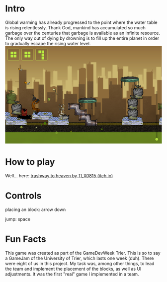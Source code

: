 # Intro
Global warming has already progressed to the point where the water table is rising relentlessly. Thank God, mankind has accumulated so much garbage over the centuries that garbage is available as an infinite resource. The only way out of dying by drowning is to fill up the entire planet in order to gradually escape the rising water level.
![My animated logo](Assets/Ingame1.png)



# How to play
Well... here: [trashway to heaven by TLX0815 (itch.io)](https://tlx0815.itch.io/trashway-to-heaven)
# Controls
placing an block: arrow down

jump: space

# Fun Facts
This game was created as part of the GameDevWeek Trier. This is so to say a GameJam of the University of Trier, which lasts one week (duh). There were eight of us in this project. My task was, among other things, to lead the team and implement the placement of the blocks, as well as UI adjustments. 
It was the first "real" game I implemented in a team.
